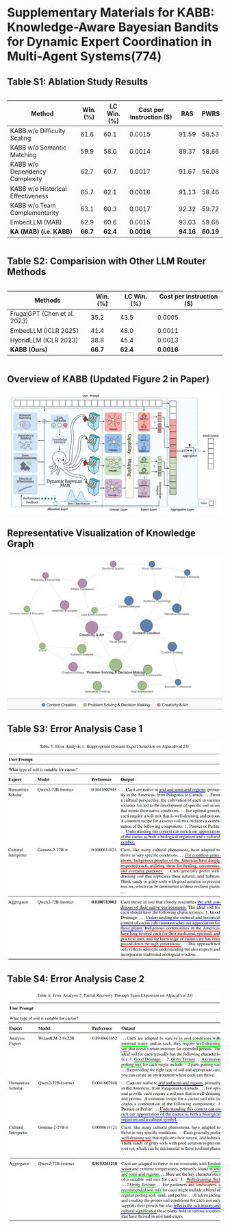 # Supplementary Materials for KABB: Knowledge-Aware Bayesian Bandits for Dynamic Expert Coordination in Multi-Agent Systems(774)

## Table S1: Ablation Study Results

<div style="display: flex; justify-content: center;">
  <table>
    <thead>
      <tr>
        <th>Method</th>
        <th>Win. (%)</th>
        <th>LC Win. (%)</th>
        <th>Cost per Instruction ($)</th>
        <th>RAS</th>
        <th>PWRS</th>
      </tr>
    </thead>
    <tbody>
      <tr>
        <td>KABB w/o Difficulty Scaling</td>
        <td>61.6</td>
        <td>60.1</td>
        <td>0.0015</td>
        <td>91.59</td>
        <td>58.53</td>
      </tr>
      <tr>
        <td>KABB w/o Semantic Matching</td>
        <td>59.9</td>
        <td>58.0</td>
        <td>0.0014</td>
        <td>89.37</td>
        <td>58.66</td>
      </tr>
      <tr>
        <td>KABB w/o Dependency Complexity</td>
        <td>62.7</td>
        <td>60.7</td>
        <td>0.0017</td>
        <td>91.67</td>
        <td>56.08</td>
      </tr>
      <tr>
        <td>KABB w/o Historical Effectiveness</td>
        <td>65.7</td>
        <td>62.1</td>
        <td>0.0016</td>
        <td>91.13</td>
        <td>58.46</td>
      </tr>
      <tr>
        <td>KABB w/o Team Complementarity</td>
        <td>63.1</td>
        <td>60.3</td>
        <td>0.0017</td>
        <td>92.32</td>
        <td>59.72</td>
      </tr>
      <tr>
        <td>EmbedLLM (MAB)</td>
        <td>62.9</td>
        <td>60.6</td>
        <td>0.0015</td>
        <td>93.03</td>
        <td>59.68</td>
      </tr>
      <tr>
      <td><b>KA (MAB) (i.e. KABB)</b></td>
      <td><b>66.7</b></td>
      <td><b>62.4</b></td>
      <td><b>0.0016</b></td>
      <td><b>94.16</b></td>
      <td><b>60.19</b></td>
      </tr>
    </tbody>
  </table>
</div>

## Table S2: Comparision with Other LLM Router Methods

<div style="display: flex; justify-content: center;">
<table>
<thead>
<tr>
<th>Methods</th>
<th>Win. (%)</th>
<th>LC Win. (%)</th>
<th>Cost per instruction ($)</th>
</tr>
</thead>
<tbody>
<tr>
<td>FrugalGPT (Chen et al. 2023)</td>
<td>35.2</td>
<td>43.5</td>
<td>0.0005</td>
</tr>
<tr>
<td>EmbedLLM (ICLR 2025)</td>
<td>41.4</td>
<td>48.0</td>
<td>0.0011</td>
</tr>
<tr>
<td>HybridLLM (ICLR 2023)</td>
<td>38.8</td>
<td>45.4</td>
<td>0.0013</td>
</tr>
<tr>
<td><b>KABB (Ours)</b></td>
<td><b>66.7</b></td>
<td><b>62.4</b></td>
<td><b>0.0016</b></td>
</tr>
</tbody>
</table>
</div>

## Overview of KABB (Updated Figure 2 in Paper)
<div style="text-align: center;">
  <img src="d209159bd0fc1d5a8a8e968dd7424b2.png" alt="Updated Figure 2">
</div>

## Representative Visualization of Knowledge Graph
<div style="text-align: center;">
  <img src="knowledgegraph.png" alt="Updated picture of the knowledge graph">
</div>

## Table S3: Error Analysis Case 1
<div style="text-align: center;">
  <img src="6f0d0af9ed0c1a8a670b9403a9a3656.png" alt="Error analysis case 1">
</div>

## Table S4: Error Analysis Case 2
<div style="text-align: center;">
  <img src="32a90d29758a043aa1dedcaaf5dad1d.png" alt="Error analysis case 2">
</div>





